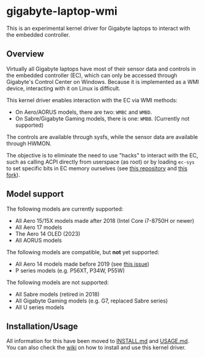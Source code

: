 # gigabyte-laptop-wmi

This is an experimental kernel driver for Gigabyte laptops to interact with
the embedded controller.

## Overview

Virtually all Gigabyte laptops have most of their sensor data and controls in
the embedded controller (EC), which can only be accessed through Gigabyte's
Control Center on Windows. Because it is implemented as a WMI device,
interacting with it on Linux is difficult.

This kernel driver enables interaction with the EC via WMI methods:
* On Aero/AORUS models, there are two: `WMBC` and `WMBD`.
* On Sabre/Gigabyte Gaming models, there is one: `WMBB`. (Currently not supported)

The controls are available through sysfs, while the sensor data are available
through HWMON.

The objective is to eliminate the need to use "hacks" to interact with the EC,
such as calling ACPI directly from userspace (as root) or by loading `ec-sys`
to set specific bits in EC memory ourselves (see [this repository](https://github.com/jertel/p37-ec) and [this fork](https://github.com/christiansteinert/p37-ec-aero-14)).

## Model support

The following models are currently supported:
- All Aero 15/15X models made after 2018 (Intel Core i7-8750H or newer)
- All Aero 17 models
- The Aero 14 OLED (2023)
- All AORUS models

The following models are compatible, but **not** yet supported:
- All Aero 14 models made before 2019 (see [this issue](https://github.com/tangalbert919/gigabyte-laptop-wmi/issues/7))
- P series models (e.g. P56XT, P34W, P55W)

The following models are not supported:
- All Sabre models (retired in 2018)
- All Gigabyte Gaming models (e.g. G7, replaced Sabre series)
- All U series models

## Installation/Usage

All information for this have been moved to [INSTALL.md](INSTALL.md) and [USAGE.md](USAGE.md). You can also check the [wiki](https://github.com/tangalbert919/gigabyte-laptop-wmi/wiki) on how to install and use this kernel driver.
